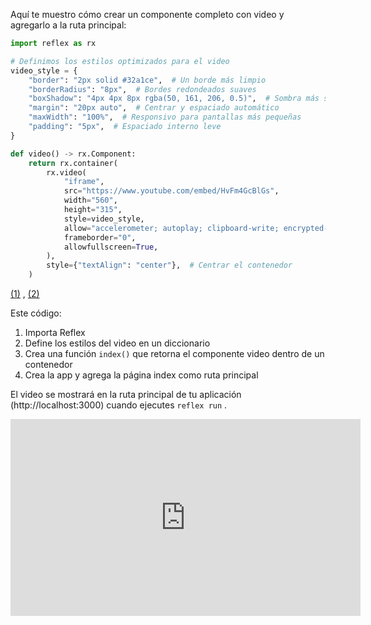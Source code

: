  

Aquí te muestro cómo crear un componente completo con video y agregarlo a la ruta principal:

```python
import reflex as rx

# Definimos los estilos optimizados para el video
video_style = {
    "border": "2px solid #32a1ce",  # Un borde más limpio
    "borderRadius": "8px",  # Bordes redondeados suaves
    "boxShadow": "4px 4px 8px rgba(50, 161, 206, 0.5)",  # Sombra más sutil
    "margin": "20px auto",  # Centrar y espaciado automático
    "maxWidth": "100%",  # Responsivo para pantallas más pequeñas
    "padding": "5px",  # Espaciado interno leve
}

def video() -> rx.Component:
    return rx.container(
        rx.video(
            "iframe",
            src="https://www.youtube.com/embed/HvFm4GcBlGs",
            width="560",
            height="315",
            style=video_style,
            allow="accelerometer; autoplay; clipboard-write; encrypted-media; gyroscope; picture-in-picture; web-share",
            frameborder="0",
            allowfullscreen=True,
        ),
        style={"textAlign": "center"},  # Centrar el contenedor
    )

```
 [(1)](https://reflex.dev/docs/library/media/video/) ,  [(2)](https://reflex.dev/docs/getting-started/chatapp-tutorial/) 

Este código:
1. Importa Reflex
2. Define los estilos del video en un diccionario
3. Crea una función `index()` que retorna el componente video dentro de un contenedor
4. Crea la app y agrega la página index como ruta principal

El video se mostrará en la ruta principal de tu aplicación (http://localhost:3000) cuando ejecutes `reflex run` .
<iframe width="560" height="315" src="https://www.youtube.com/embed/HvFm4GcBlGs?si=7fDFpXEYkrEwZ3Ip" title="YouTube video player" frameborder="0" allow="accelerometer; autoplay; clipboard-write; encrypted-media; gyroscope; picture-in-picture; web-share" referrerpolicy="strict-origin-when-cross-origin" allowfullscreen></iframe>
